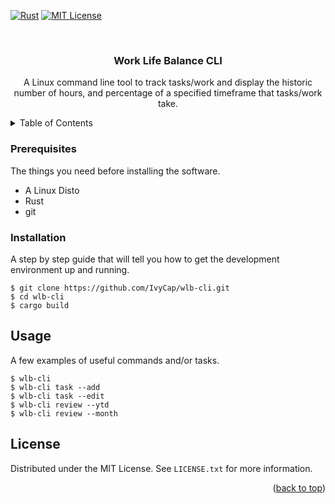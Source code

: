<!-- PROJECT SHIELDS -->
[![Rust][rust-lang.org]][Rust-url]
[![MIT License][license-shield]][license-url]

<!-- PROJECT LOGO -->
<br />
<div align="center">
  <h3 align="center">Work Life Balance CLI</h3>

  <p align="center">
    A Linux command line tool to track tasks/work and display the historic number of hours, and percentage of a specified timeframe that tasks/work take. 
  </p>
</div>


<!-- TABLE OF CONTENTS -->
<details>
  <summary>Table of Contents</summary>
  <ol>
    <li>
     <a href="#prerequisites">Prerequisites</a></li>
        <li><a href="#installation">Installation</a></li>
      </ul>
    </li>
    <li><a href="#usage">Usage</a></li>
    <li><a href="#roadmap">Roadmap</a></li>
    <li><a href="#contributing">Contributing</a></li>
    <li><a href="#license">License</a></li>
  </ol>
</details>

### Prerequisites

The things you need before installing the software.

* A Linux Disto
* Rust
* git

### Installation

A step by step guide that will tell you how to get the development environment up and running.

```
$ git clone https://github.com/IvyCap/wlb-cli.git
$ cd wlb-cli
$ cargo build
```

## Usage

A few examples of useful commands and/or tasks.

```
$ wlb-cli
$ wlb-cli task --add
$ wlb-cli task --edit
$ wlb-cli review --ytd
$ wlb-cli review --month
```

## License

Distributed under the MIT License. See `LICENSE.txt` for more information.

<p align="right">(<a href="#readme-top">back to top</a>)</p>

<!-- MARKDOWN LINKS & IMAGES -->
<!-- https://www.markdownguide.org/basic-syntax/#reference-style-links -->
[license-shield]: https://img.shields.io/github/license/othneildrew/Best-README-Template.svg?style=for-the-badge
[license-url]: https://github.com/othneildrew/Best-README-Template/blob/master/LICENSE.txt
[rust-lang.org]: https://img.shields.io/badge/Rust-ffffff?style=for-the-badge&logo=rust&logoColor=black
[Rust-url]: https://www.rust-lang.org